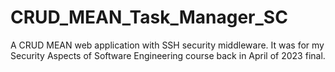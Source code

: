 # CRUD_MEAN_Task_Manager_SC
A CRUD MEAN web application with SSH security middleware. It was for my Security Aspects of Software Engineering course back in April of 2023 final.
